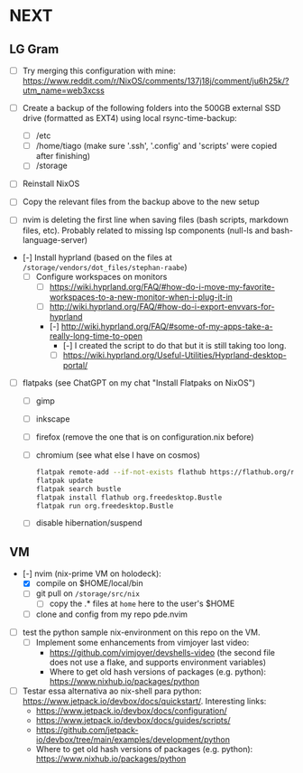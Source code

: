 # NEXT

## LG Gram

- [ ] Try merging this configuration with mine: <https://www.reddit.com/r/NixOS/comments/137j18j/comment/ju6h25k/?utm_name=web3xcss>

- [ ] Create a backup of the following folders into the 500GB external SSD drive (formatted as EXT4) using local rsync-time-backup:
    - [ ] /etc
    - [ ] /home/tiago (make sure '.ssh', '.config' and 'scripts' were copied after finishing)
    - [ ] /storage

- [ ] Reinstall NixOS

- [ ] Copy the relevant files from the backup above to the new setup


- [ ] nvim is deleting the first line when saving files (bash scripts, markdown files, etc). Probably related to missing lsp components (null-ls and bash-language-server)

- [-] Install hyprland (based on the files at `/storage/vendors/dot_files/stephan-raabe`)
    - [ ] Configure workspaces on monitors
        - [ ] <https://wiki.hyprland.org/FAQ/#how-do-i-move-my-favorite-workspaces-to-a-new-monitor-when-i-plug-it-in>
        - [ ] <http://wiki.hyprland.org/FAQ/#how-do-i-export-envvars-for-hyprland>
        - [-] <http://wiki.hyprland.org/FAQ/#some-of-my-apps-take-a-really-long-time-to-open>
            - [-] I created the script to do that but it is still taking too long.
            - [ ] <https://wiki.hyprland.org/Useful-Utilities/Hyprland-desktop-portal/>

- [ ] flatpaks
    (see ChatGPT on my chat "Install Flatpaks on NixOS")
    - [ ] gimp
    - [ ] inkscape
    - [ ] firefox (remove the one that is on configuration.nix before)
    - [ ] chromium
    (see what else I have on cosmos)
        ``` bash
        flatpak remote-add --if-not-exists flathub https://flathub.org/repo/flathub.flatpakrepo
        flatpak update
        flatpak search bustle
        flatpak install flathub org.freedesktop.Bustle
        flatpak run org.freedesktop.Bustle
        ```


    - [ ] disable hibernation/suspend

## VM

- [-] nvim (nix-prime VM on holodeck):
    - [x] compile on $HOME/local/bin
    - [ ] git pull on `/storage/src/nix`
        - [ ] copy the .* files at `home` here to the user's $HOME
    - [ ] clone and config from my repo pde.nvim

- [ ] test the python sample nix-environment on this repo on the VM.
    - [ ] Implement some enhancements from vimjoyer last video:
        - <https://github.com/vimjoyer/devshells-video> (the second file does not use a flake, and supports environment variables)
        - Where to get old hash versions of packages (e.g. python): <https://www.nixhub.io/packages/python>

- [ ] Testar essa alternativa ao nix-shell para python: <https://www.jetpack.io/devbox/docs/quickstart/>. Interesting links:
    - <https://www.jetpack.io/devbox/docs/configuration/>
    - <https://www.jetpack.io/devbox/docs/guides/scripts/>
    - <https://github.com/jetpack-io/devbox/tree/main/examples/development/python>
    - Where to get old hash versions of packages (e.g. python): <https://www.nixhub.io/packages/python>
